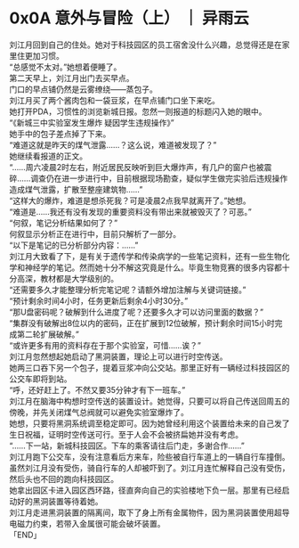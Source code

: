 # 0x0A 意外与冒险（上） ｜ 异雨云
  
刘江月回到自己的住处。她对于科技园区的员工宿舍没什么兴趣，总觉得还是在家里住更加习惯。  
“总感觉不太对。”她想着便睡了。  
第二天早上，刘江月出门去买早点。  
门口的早点铺仍然是云雾缭绕——蒸包子。  
刘江月买了两个酱肉包和一袋豆浆，在早点铺门口坐下来吃。  
她打开PDA，习惯性的浏览新城日报。忽然一则报道的标题闪入她的眼中。  
“《新城三中实验室发生爆炸 疑因学生违规操作》”  
她手中的包子差点掉了下来。  
“难道这就是昨天的煤气泄露……？这么说，难道被发现了？”  
她继续看报道的正文。  
“……周六凌晨2时左右，附近居民反映听到巨大爆炸声，有几户的窗户也被震碎……调查仍在进一步进行中，目前根据现场勘查，疑似学生做完实验后违规操作造成煤气泄露，扩散至整座建筑物……”  
“这样大的爆炸，难道是想杀死我？可是凌晨2点我早就离开了。”她想。  
“难道是……我还有没有发现的重要资料没有带出来就被毁灭了？可恶。”  
“何叙，笔记分析结果如何了？”  
何叙显示分析正在进行中，目前只解析了一部分。  
“以下是笔记的已分析部分内容：……”  
刘江月大致看了下，是有关于遗传学和传染病学的一些笔记资料，还有一些生物化学和神经学的笔记。然而她十分不解这究竟是什么。毕竟生物竞赛的很多内容都十分高深，教材都是大学级别的。  
“还需要多久才能整理分析完笔记呢？请额外增加注解与关键词链接。”  
“预计剩余时间4小时，任务更新后剩余4小时30分。”  
“那U盘密码呢？破解到什么进度了呢？还要多久才可以访问里面的数据？”  
“集群没有破解出8位以内的密码，正在扩展到12位破解，预计剩余时间15小时完成第二轮扩展破解。”  
“或许更多有用的资料存在于那个实验室，可惜……诶？”  
刘江月忽然想起她启动了黑洞装置，理论上可以进行时空传送。  
她两三口吞下另一个包子，提着豆浆冲向公交站。那里正好有一辆经过科技园区的公交车即将到站。  
“呼，还好赶上了。不然又要35分钟才有下一班车。”  
刘江月在脑海中构想时空传送的装置设计。她觉得，只要可以将自己传送回周五的傍晚，并先关闭煤气总阀就可以避免实验室爆炸了。  
她想，只要将黑洞系统调至稳定即可。因为她曾经利用这个装置给未来的自己发了生日祝福，证明时空传送可行。至于人会不会被挤扁她并没有考虑。  
“……下一站，新城科技园区。下车的乘客请往后门走，多谢合作……”  
刘江月跑下公交车，没有注意看后方来车，险些被自行车道上的一辆自行车撞倒。  
虽然刘江月没有受伤，骑自行车的人却被吓到了。刘江月连忙解释自己没有受伤，然后头也不回的跑向科技园区。  
她拿出园区卡进入园区西环路，径直奔向自己的实验楼地下负一层。那里有已经启动好的黑洞装置等待着她。  
刘江月走进黑洞装置的隔离间，取下了身上所有金属物件，因为黑洞装置使用超导电磁力约束，若带入金属很可能会破坏装置。  
「END」  

